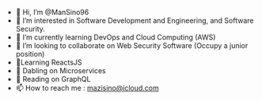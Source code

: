 - 👋 Hi, I’m @ManSino96
- 👀 I’m interested in Software Development and Engineering, and Software Security.
- 🌱 I’m currently learning DevOps and Cloud Computing (AWS)
- 💞️ I’m looking to collaborate on Web Security Software (Occupy a junior position)
- 🌱Learning ReactsJS
- 🌱 Dabling on Microservices
- 🌱 Reading on GraphQL
- 📫 How to reach me : mazisino@icloud.com

<!---
ManSino96/ManSino96 is a ✨ special ✨ repository because its `README.md` (this file) appears on your GitHub profile.
You can click the Preview link to take a look at your changes.
--->
